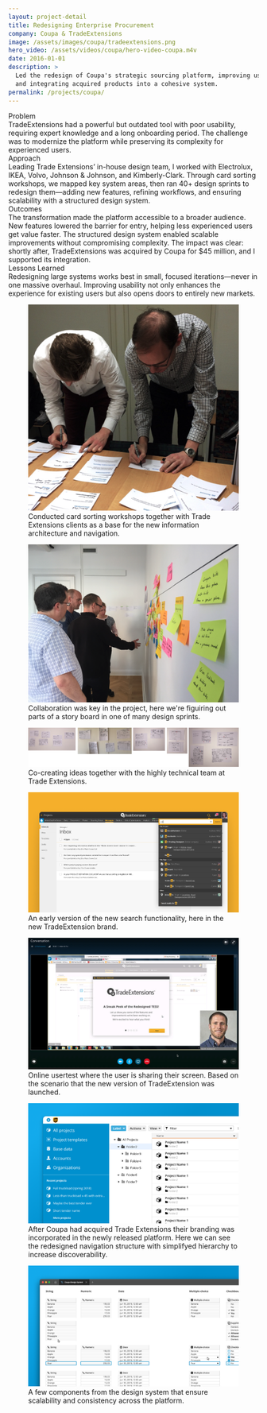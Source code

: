 ```yaml
---
layout: project-detail
title: Redesigning Enterprise Procurement
company: Coupa & TradeExtensions
image: /assets/images/coupa/tradeextensions.png
hero_video: /assets/videos/coupa/hero-video-coupa.m4v
date: 2016-01-01
description: >
  Led the redesign of Coupa's strategic sourcing platform, improving usability
  and integrating acquired products into a cohesive system.
permalink: /projects/coupa/
---
```


<div class="project-grid">
  <div class="grid-headline">Problem</div>
  <div class="grid-content">
    TradeExtensions had a powerful but outdated tool with poor usability, requiring expert knowledge and a long onboarding period. The challenge was to modernize the platform while preserving its complexity for experienced users.
  </div>
  
  <div class="grid-headline">Approach</div>
  <div class="grid-content">
  Leading Trade Extensions’ in-house design team, I worked with Electrolux, IKEA, Volvo, Johnson & Johnson, and Kimberly-Clark. Through card sorting workshops, we mapped key system areas, then ran 40+ design sprints to redesign them—adding new features, refining workflows, and ensuring scalability with a structured design system.
  </div>

  <div class="grid-headline">Outcomes</div>
  <div class="grid-content">
    The transformation made the platform accessible to a broader audience. New features lowered the barrier for entry, helping less experienced users get value faster. The structured design system enabled scalable improvements without compromising complexity. The impact was clear: shortly after, TradeExtensions was acquired by Coupa for $45 million, and I supported its integration.
  </div>

  <div class="grid-headline">Lessons Learned</div>
  <div class="grid-content">
    Redesigning large systems works best in small, focused iterations—never in one massive overhaul. Improving usability not only enhances the experience for existing users but also opens doors to entirely new markets.
  </div>
</div>

<figure class="project-image">
  <img src="/assets/images/coupa/card-sorting-coupa.png" alt="Components of the CSO design system, including icons, typography, and color palettes.">
  <figcaption>Conducted card sorting workshops together with Trade Extensions clients as a base for the new information architecture and navigation.</figcaption>
</figure>
<figure class="project-image">
  <img src="/assets/images/coupa/coupa_ws.png" alt="Components of the CSO design system, including icons, typography, and color palettes.">
  <figcaption>Collaboration was key in the project, here we're figuiring out parts of a story board in one of many design sprints.</figcaption>
</figure>
<figure class="project-image">
  <img src="/assets/images/coupa/sketching.png" alt="Components of the CSO design system, including icons, typography, and color palettes.">
  <figcaption>Co-creating ideas together with the highly technical team at Trade Extensions.</figcaption>
</figure>
<figure class="project-image">
  <img src="/assets/images/coupa/tradeex_theme.png" alt="Components of the CSO design system, including icons, typography, and color palettes.">
  <figcaption>An early version of the new search functionality, here in the new TradeExtension brand.</figcaption>
</figure>
<figure class="project-image">
  <img src="/assets/images/coupa/usertest.png" alt="Comparison of old and new navigation systems in Coupa, showcasing improved hierarchy and usability.">
  <figcaption>Online usertest where the user is sharing their screen. Based on the scenario that the new version of TradeExtension was launched.</figcaption>
</figure>
<figure class="project-image">
  <img src="/assets/images/coupa/navigation.png" alt="Comparison of old and new navigation systems in Coupa, showcasing improved hierarchy and usability.">
  <figcaption>After Coupa had acquired Trade Extensions their branding was incorporated in the newly released platform. Here we can see the redesigned navigation structure with simplifyed hierarchy to increase discoverability.</figcaption>
</figure>
<figure class="project-image">
  <img src="/assets/images/coupa/designsystem.png" alt="Components of the CSO design system, including icons, typography, and color palettes.">
  <figcaption>A few components from the design system that ensure scalability and consistency across the platform.</figcaption>
</figure>


